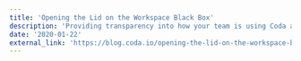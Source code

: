```yaml
---
title: 'Opening the Lid on the Workspace Black Box'
description: 'Providing transparency into how your team is using Coda and the power to act on it.'
date: '2020-01-22'
external_link: 'https://blog.coda.io/opening-the-lid-on-the-workspace-black-box-c2efc6d1de0e'
---
```

